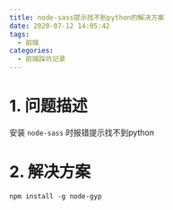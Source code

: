 ```yaml
---
title: node-sass提示找不到python的解决方案
date: 2020-07-12 14:05:42
tags:
  - 前端
categories:
  - 前端踩坑记录
---
```

# 1. 问题描述
安装 `node-sass` 时报错提示找不到python

# 2. 解决方案
~~~ shell
npm install -g node-gyp
~~~